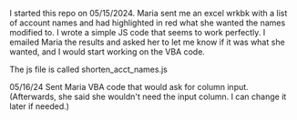 I started this repo on 05/15/2024. Maria sent me an excel wrkbk with a list of account names and had highlighted in red what she wanted the names modified to. I wrote a simple JS code that seems to work perfectly. I emailed Maria the results and asked her to let me know if it was what she wanted, and I would start working on the VBA code.

The js file is called shorten_acct_names.js

05/16/24 Sent Maria VBA code that would ask for column input. (Afterwards, she said she wouldn't need the input column. I can change it later if needed.)
